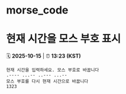 # morse_code
# 현재 시간을 모스 부호 표시
<!-- MORSE_TIME_START -->
🗓️ **2025-10-15** | ⏰ **13:23 (KST)**

```
현재 시간을 입력하세요. 모스 부호로 바꿉니다
.---- ...-- ..--- ...--
모스 부호를 다시 현재 시간으로 바꿉니다
1323
```
<!-- MORSE_TIME_END -->
